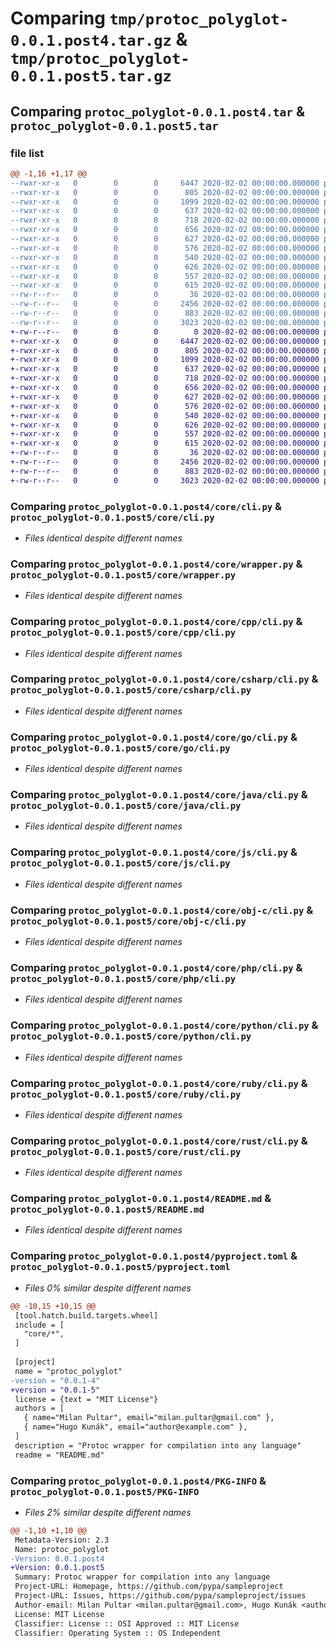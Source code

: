 # Comparing `tmp/protoc_polyglot-0.0.1.post4.tar.gz` & `tmp/protoc_polyglot-0.0.1.post5.tar.gz`

## Comparing `protoc_polyglot-0.0.1.post4.tar` & `protoc_polyglot-0.0.1.post5.tar`

### file list

```diff
@@ -1,16 +1,17 @@
--rwxr-xr-x   0        0        0     6447 2020-02-02 00:00:00.000000 protoc_polyglot-0.0.1.post4/core/cli.py
--rwxr-xr-x   0        0        0      805 2020-02-02 00:00:00.000000 protoc_polyglot-0.0.1.post4/core/wrapper.py
--rwxr-xr-x   0        0        0     1099 2020-02-02 00:00:00.000000 protoc_polyglot-0.0.1.post4/core/cpp/cli.py
--rwxr-xr-x   0        0        0      637 2020-02-02 00:00:00.000000 protoc_polyglot-0.0.1.post4/core/csharp/cli.py
--rwxr-xr-x   0        0        0      718 2020-02-02 00:00:00.000000 protoc_polyglot-0.0.1.post4/core/go/cli.py
--rwxr-xr-x   0        0        0      656 2020-02-02 00:00:00.000000 protoc_polyglot-0.0.1.post4/core/java/cli.py
--rwxr-xr-x   0        0        0      627 2020-02-02 00:00:00.000000 protoc_polyglot-0.0.1.post4/core/js/cli.py
--rwxr-xr-x   0        0        0      576 2020-02-02 00:00:00.000000 protoc_polyglot-0.0.1.post4/core/obj-c/cli.py
--rwxr-xr-x   0        0        0      540 2020-02-02 00:00:00.000000 protoc_polyglot-0.0.1.post4/core/php/cli.py
--rwxr-xr-x   0        0        0      626 2020-02-02 00:00:00.000000 protoc_polyglot-0.0.1.post4/core/python/cli.py
--rwxr-xr-x   0        0        0      557 2020-02-02 00:00:00.000000 protoc_polyglot-0.0.1.post4/core/ruby/cli.py
--rwxr-xr-x   0        0        0      615 2020-02-02 00:00:00.000000 protoc_polyglot-0.0.1.post4/core/rust/cli.py
--rw-r--r--   0        0        0       36 2020-02-02 00:00:00.000000 protoc_polyglot-0.0.1.post4/.gitignore
--rw-r--r--   0        0        0     2456 2020-02-02 00:00:00.000000 protoc_polyglot-0.0.1.post4/README.md
--rw-r--r--   0        0        0      883 2020-02-02 00:00:00.000000 protoc_polyglot-0.0.1.post4/pyproject.toml
--rw-r--r--   0        0        0     3023 2020-02-02 00:00:00.000000 protoc_polyglot-0.0.1.post4/PKG-INFO
+-rw-r--r--   0        0        0        0 2020-02-02 00:00:00.000000 protoc_polyglot-0.0.1.post5/core/__init__.py
+-rwxr-xr-x   0        0        0     6447 2020-02-02 00:00:00.000000 protoc_polyglot-0.0.1.post5/core/cli.py
+-rwxr-xr-x   0        0        0      805 2020-02-02 00:00:00.000000 protoc_polyglot-0.0.1.post5/core/wrapper.py
+-rwxr-xr-x   0        0        0     1099 2020-02-02 00:00:00.000000 protoc_polyglot-0.0.1.post5/core/cpp/cli.py
+-rwxr-xr-x   0        0        0      637 2020-02-02 00:00:00.000000 protoc_polyglot-0.0.1.post5/core/csharp/cli.py
+-rwxr-xr-x   0        0        0      718 2020-02-02 00:00:00.000000 protoc_polyglot-0.0.1.post5/core/go/cli.py
+-rwxr-xr-x   0        0        0      656 2020-02-02 00:00:00.000000 protoc_polyglot-0.0.1.post5/core/java/cli.py
+-rwxr-xr-x   0        0        0      627 2020-02-02 00:00:00.000000 protoc_polyglot-0.0.1.post5/core/js/cli.py
+-rwxr-xr-x   0        0        0      576 2020-02-02 00:00:00.000000 protoc_polyglot-0.0.1.post5/core/obj-c/cli.py
+-rwxr-xr-x   0        0        0      540 2020-02-02 00:00:00.000000 protoc_polyglot-0.0.1.post5/core/php/cli.py
+-rwxr-xr-x   0        0        0      626 2020-02-02 00:00:00.000000 protoc_polyglot-0.0.1.post5/core/python/cli.py
+-rwxr-xr-x   0        0        0      557 2020-02-02 00:00:00.000000 protoc_polyglot-0.0.1.post5/core/ruby/cli.py
+-rwxr-xr-x   0        0        0      615 2020-02-02 00:00:00.000000 protoc_polyglot-0.0.1.post5/core/rust/cli.py
+-rw-r--r--   0        0        0       36 2020-02-02 00:00:00.000000 protoc_polyglot-0.0.1.post5/.gitignore
+-rw-r--r--   0        0        0     2456 2020-02-02 00:00:00.000000 protoc_polyglot-0.0.1.post5/README.md
+-rw-r--r--   0        0        0      883 2020-02-02 00:00:00.000000 protoc_polyglot-0.0.1.post5/pyproject.toml
+-rw-r--r--   0        0        0     3023 2020-02-02 00:00:00.000000 protoc_polyglot-0.0.1.post5/PKG-INFO
```

### Comparing `protoc_polyglot-0.0.1.post4/core/cli.py` & `protoc_polyglot-0.0.1.post5/core/cli.py`

 * *Files identical despite different names*

### Comparing `protoc_polyglot-0.0.1.post4/core/wrapper.py` & `protoc_polyglot-0.0.1.post5/core/wrapper.py`

 * *Files identical despite different names*

### Comparing `protoc_polyglot-0.0.1.post4/core/cpp/cli.py` & `protoc_polyglot-0.0.1.post5/core/cpp/cli.py`

 * *Files identical despite different names*

### Comparing `protoc_polyglot-0.0.1.post4/core/csharp/cli.py` & `protoc_polyglot-0.0.1.post5/core/csharp/cli.py`

 * *Files identical despite different names*

### Comparing `protoc_polyglot-0.0.1.post4/core/go/cli.py` & `protoc_polyglot-0.0.1.post5/core/go/cli.py`

 * *Files identical despite different names*

### Comparing `protoc_polyglot-0.0.1.post4/core/java/cli.py` & `protoc_polyglot-0.0.1.post5/core/java/cli.py`

 * *Files identical despite different names*

### Comparing `protoc_polyglot-0.0.1.post4/core/js/cli.py` & `protoc_polyglot-0.0.1.post5/core/js/cli.py`

 * *Files identical despite different names*

### Comparing `protoc_polyglot-0.0.1.post4/core/obj-c/cli.py` & `protoc_polyglot-0.0.1.post5/core/obj-c/cli.py`

 * *Files identical despite different names*

### Comparing `protoc_polyglot-0.0.1.post4/core/php/cli.py` & `protoc_polyglot-0.0.1.post5/core/php/cli.py`

 * *Files identical despite different names*

### Comparing `protoc_polyglot-0.0.1.post4/core/python/cli.py` & `protoc_polyglot-0.0.1.post5/core/python/cli.py`

 * *Files identical despite different names*

### Comparing `protoc_polyglot-0.0.1.post4/core/ruby/cli.py` & `protoc_polyglot-0.0.1.post5/core/ruby/cli.py`

 * *Files identical despite different names*

### Comparing `protoc_polyglot-0.0.1.post4/core/rust/cli.py` & `protoc_polyglot-0.0.1.post5/core/rust/cli.py`

 * *Files identical despite different names*

### Comparing `protoc_polyglot-0.0.1.post4/README.md` & `protoc_polyglot-0.0.1.post5/README.md`

 * *Files identical despite different names*

### Comparing `protoc_polyglot-0.0.1.post4/pyproject.toml` & `protoc_polyglot-0.0.1.post5/pyproject.toml`

 * *Files 0% similar despite different names*

```diff
@@ -10,15 +10,15 @@
 [tool.hatch.build.targets.wheel]
 include = [
   "core/*",
 ]
 
 [project]
 name = "protoc_polyglot"
-version = "0.0.1-4"
+version = "0.0.1-5"
 license = {text = "MIT License"}
 authors = [
   { name="Milan Pultar", email="milan.pultar@gmail.com" },
   { name="Hugo Kunák", email="author@example.com" },
 ]
 description = "Protoc wrapper for compilation into any language"
 readme = "README.md"
```

### Comparing `protoc_polyglot-0.0.1.post4/PKG-INFO` & `protoc_polyglot-0.0.1.post5/PKG-INFO`

 * *Files 2% similar despite different names*

```diff
@@ -1,10 +1,10 @@
 Metadata-Version: 2.3
 Name: protoc_polyglot
-Version: 0.0.1.post4
+Version: 0.0.1.post5
 Summary: Protoc wrapper for compilation into any language
 Project-URL: Homepage, https://github.com/pypa/sampleproject
 Project-URL: Issues, https://github.com/pypa/sampleproject/issues
 Author-email: Milan Pultar <milan.pultar@gmail.com>, Hugo Kunák <author@example.com>
 License: MIT License
 Classifier: License :: OSI Approved :: MIT License
 Classifier: Operating System :: OS Independent
```

